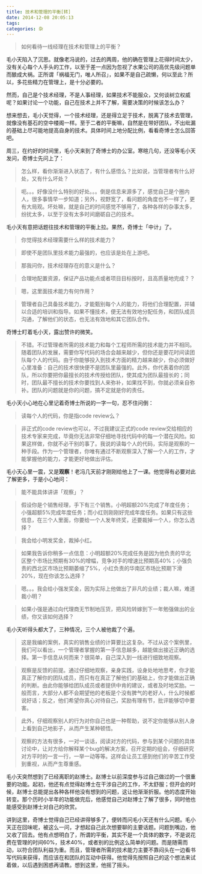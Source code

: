 ```yaml
---
title: 技术和管理的平衡[转]
date: 2014-12-08 20:05:13
tags:
categories: 杂
---
```


> 如何看待一线经理在技术和管理上的平衡？

毛小天陷入了沉思。就像老冯说的，过去的两周，他的确在管理上花得时间太少，没有关心每个人手头的工作，以至于差一点因为忽视了水果公司的高优先级问题单而酿成大祸。正所谓「祸福无门，唯人所召」，如果不是自己疏懒，何以至此？所以，多花些精力在管理上，是十分必要的。

然而，自己是个技术经理，不是人事经理，如果技术不能服众，又何谈树立权威呢？如果讨论一个功能，自己在技术上并不了解，需要决策的时候该怎么办？

想来想去，毛小天觉得，一个技术经理，还是得立足于技术，脱离了技术去管理，就像没有基石的空中楼阁一样。至于二者的平衡嘛，自然是在带好团队，不出纰漏的基础上尽可能地提高自身的技术。具体时间上地分配比例，看看奇博士怎么回答吧。

周三，在约好的时间里，毛小天来到了奇博士的办公室。寒暄几句，还没等毛小天发问，奇博士先问上了：


> 怎么样，看你渐渐进入状态了，有什么感悟么？比如说，当管理者有什么好处，又有什么坏处？

> 呃。。。好像没什么特别的好处。。。倒是信息来源多了，感觉自己是个圈内人，很多事情早一步知道；另外，视野宽了，看问题的角度也不一样了，更有大局观。坏处嘛，就是自己的时间感觉不够用了，各种各样的杂事太多，纷扰太多，以至于没有太多时间磨砺自己的技术。

毛小天有意把话题往技术和管理的平衡上拉。果然，奇博士「中计」了。

> 你觉得技术经理需要什么样的技术能力？

> 即使不是团队里技术能力最强的，也应该是处在上游吧。

> 那我问你，技术经理存在的意义是什么？

> 合理地配置资源，保证产品功能点或者项目目标按时，且高质量地完成？？

> 嗯，这里面技术能力有何作用？

> 管理者自己具备技术能力，才能甄别每个人的能力，将他们合理配置，并辅以合适的培训和指导。如果不懂技术，便无法有效地分配任务，和团队成员沟通，了解他们的状态，也无法有效地和其它团队合作。

奇博士盯着毛小天，露出赞许的微笑。

> 不错。不过管理者所需的技术能力和每个工程师所需的技术能力并不相同。随着团队的发展，需要你写代码的场合会越来越少，但你还是要花时间读团队每个人的代码。由于你能够投入到技术方面的精力越来越少，你必须做好心里准备：自己的技术很快便不是团队里最强的。此外，你代表着你的团队，所以你要把你最擅长的技术传授给团队，使其成为团队最擅长的；同时，团队最不擅长的技术你要找到人来弥补，如果找不到，你就必须亲自弥补。团队的问题就是你的问题，搞不定就是你的责任。

毛小天小心地在心里记着奇博士所说的一字一句，忍不住问倒：

> 读每个人的代码，你是指code review么？

> 非正式的code review也可以，不过我建议正式的code review交给相应的技术专家来完成，毕竟你无法非常仔细地寻找代码中的每一个潜在风险。如果这样做，你就不必干别的事了。我说的读每个人的代码，实际是观察的一种手段。作为一个管理者，你唯有通过不断观察深入了解一个人的工作，才能掌握他的能力，才能更好地做出评估。

毛小天心里一震，又是**观察**！老冯几天前才刚刚给他上了一课。他觉得有必要对此了解更多，于是小心地问：

> 能不能具体讲讲「观察」？

> 假设你是个销售经理，手下有三个销售。小明超额20%完成了年度任务；小强超额5%完成年度任务；而小红则刚刚好完成年度任务。如果只有这些信息，在三个人里面，你要给一个人发年终奖，还要裁掉一个人，你怎么选择？

> 我会给小明发奖金，裁掉小红。

> 如果我告诉你稍多一点信息：小明超额20%完成任务是因为他负责的华北区整个市场比预期有30%的增幅，竞争对手的增速比预期高40%；小强负责的西北区市场比预期萎缩了5%，小红负责的华南区市场比预期下滑20%，现在你该怎么选择？

> 嗯。。。我会给小强发奖金，因为实际上他做出了非凡的业绩；裁人嘛，难道裁小明？

> 如果小强是通过向代理商无节制地压货，把风险转嫁到下一年勉强做出的业绩，你又该如何选择？

毛小天听得头都大了，三种情况，三个人被他裁了个遍。

> 这是我编的案例，真实的销售业绩的计算要比这复杂。不过从这个案例里，我们可以看出，一个管理者掌握的第一手信息越多，越能做出接近正确的选择。第一手信息从何而来？很简单，自己深入到一线进行细致地观察。

> 观察是反馈的前提。通过仔细地观察，亲身实践，设身处地地思考，你才能真正了解你的团队成员，而只有在真正了解他们的基础上，你才能做出正确的判断。由此你能够给团队成员或者提供中肯的建议，或者及时地奖励。一般而言，大部分人都不会期望他的老板是个没有脾气的老好人，什么时候都说好话；反之，他们希望你真心对待自己，奖励有理有节，批评能够切中要害。

> 此外，仔细观察别人的行为对你自己也是一种帮助，说不定你能够从别人身上看到自己地影子，从而产生某种顿悟。

> 观察的方法有很多，一对一谈话，阅读对方的代码，参与到某个问题的具体讨论中，让对方给你解释某个bug的解决方案，召开定期的组会，仔细研究对方平时的一言一行，一举一动等等。这样会让员工感到他们的辛苦工作受到重视，从而产生尊重感。

毛小天突然想到了已经离职的赵博士。赵博士以前深度参与过自己做过的一个很重要的功能。起初，他还有点觉得赵博士在干涉自己的工作，不太舒服；但开会的时候，赵博士总能提出各种各样他没有想到的问题，这让他渐渐折服。他的态度开始转变。那个历时小半年的功能做完后，他感觉自己对赵博士了解了很多，同时他也能感受到赵博士对自己的欣赏。

讲到这里，奇博士觉得自己已经讲得够多了，便转而问毛小天还有什么问题。毛小天正在回味呢，被这么一问，才想起自己此次想要聊的主要话题。问题到嘴边，他又收了回去。他有点想明白了，所谓的平衡，其实不是一个具体的数字，不是说花费在管理的时间60%，技术40%，或者别的比例这么简单的问题。而是随需而动，以符合团队利益为重。而且，管理者所需的技术能力主要不靠闷头在一边看书写代码来获得，而应该在和团队的互动中获得。他觉得先按照自己的这个想法来试着做，以后遇到困惑再请教。想到这里，他摇了摇头。